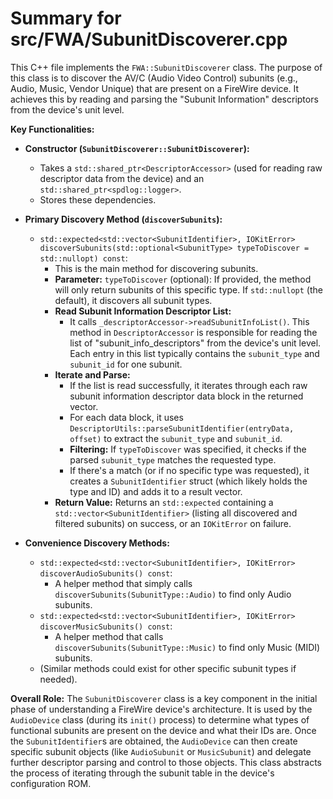 # Summary for src/FWA/SubunitDiscoverer.cpp

This C++ file implements the `FWA::SubunitDiscoverer` class. The purpose of this class is to discover the AV/C (Audio Video Control) subunits (e.g., Audio, Music, Vendor Unique) that are present on a FireWire device. It achieves this by reading and parsing the "Subunit Information" descriptors from the device's unit level.

**Key Functionalities:**

-   **Constructor (`SubunitDiscoverer::SubunitDiscoverer`):**
    -   Takes a `std::shared_ptr<DescriptorAccessor>` (used for reading raw descriptor data from the device) and an `std::shared_ptr<spdlog::logger>`.
    -   Stores these dependencies.

-   **Primary Discovery Method (`discoverSubunits`):**
    -   `std::expected<std::vector<SubunitIdentifier>, IOKitError> discoverSubunits(std::optional<SubunitType> typeToDiscover = std::nullopt) const`:
        -   This is the main method for discovering subunits.
        -   **Parameter:** `typeToDiscover` (optional): If provided, the method will only return subunits of this specific type. If `std::nullopt` (the default), it discovers all subunit types.
        -   **Read Subunit Information Descriptor List:**
            -   It calls `_descriptorAccessor->readSubunitInfoList()`. This method in `DescriptorAccessor` is responsible for reading the list of "subunit_info_descriptors" from the device's unit level. Each entry in this list typically contains the `subunit_type` and `subunit_id` for one subunit.
        -   **Iterate and Parse:**
            -   If the list is read successfully, it iterates through each raw subunit information descriptor data block in the returned vector.
            -   For each data block, it uses `DescriptorUtils::parseSubunitIdentifier(entryData, offset)` to extract the `subunit_type` and `subunit_id`.
            -   **Filtering:** If `typeToDiscover` was specified, it checks if the parsed `subunit_type` matches the requested type.
            -   If there's a match (or if no specific type was requested), it creates a `SubunitIdentifier` struct (which likely holds the type and ID) and adds it to a result vector.
        -   **Return Value:** Returns an `std::expected` containing a `std::vector<SubunitIdentifier>` (listing all discovered and filtered subunits) on success, or an `IOKitError` on failure.

-   **Convenience Discovery Methods:**
    -   `std::expected<std::vector<SubunitIdentifier>, IOKitError> discoverAudioSubunits() const`:
        -   A helper method that simply calls `discoverSubunits(SubunitType::Audio)` to find only Audio subunits.
    -   `std::expected<std::vector<SubunitIdentifier>, IOKitError> discoverMusicSubunits() const`:
        -   A helper method that calls `discoverSubunits(SubunitType::Music)` to find only Music (MIDI) subunits.
    -   (Similar methods could exist for other specific subunit types if needed).

**Overall Role:**
The `SubunitDiscoverer` class is a key component in the initial phase of understanding a FireWire device's architecture. It is used by the `AudioDevice` class (during its `init()` process) to determine what types of functional subunits are present on the device and what their IDs are. Once the `SubunitIdentifier`s are obtained, the `AudioDevice` can then create specific subunit objects (like `AudioSubunit` or `MusicSubunit`) and delegate further descriptor parsing and control to those objects. This class abstracts the process of iterating through the subunit table in the device's configuration ROM.
